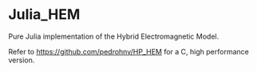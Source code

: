 # Julia_HEM
Pure Julia implementation of the Hybrid Electromagnetic Model.

Refer to https://github.com/pedrohnv/HP_HEM for a C, high performance version.
